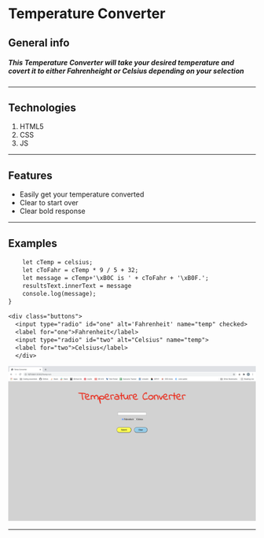 # Temperature Converter 

## General info

##### This Temperature Converter will take your desired temperature and covert it to either Fahrenheight or Celsius depending on your selection

---

## Technologies

1. HTML5
2. CSS
3. JS

---

## Features 

- Easily get your temperature converted
- Clear to start over 
- Clear bold response

---

## Examples

```function cToF (celsius) {
    let cTemp = celsius;
    let cToFahr = cTemp * 9 / 5 + 32;
    let message = cTemp+'\xB0C is ' + cToFahr + '\xB0F.';
    resultsText.innerText = message
    console.log(message);
}
```
```
<div class="buttons">
  <input type="radio" id="one" alt='Fahrenheit' name="temp" checked>
  <label for="one">Fahrenheit</label>
  <input type="radio" id="two" alt="Celsius" name="temp">
  <label for="two">Celsius</label>
  </div>
  ```

  ![alt text](Tempconverter.png)

  ---








